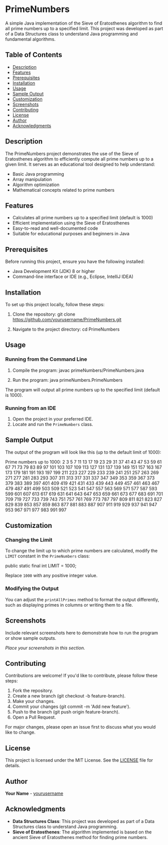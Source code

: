 # PrimeNumbers

A simple Java implementation of the Sieve of Eratosthenes algorithm to find all prime numbers up to a specified limit. This project was developed as part of a Data Structures class to understand Java programming and fundamental algorithms.

## Table of Contents
- [Description](#description)
- [Features](#features)
- [Prerequisites](#prerequisites)
- [Installation](#installation)
- [Usage](#usage)
- [Sample Output](#sample-output)
- [Customization](#customization)
- [Screenshots](#screenshots)
- [Contributing](#contributing)
- [License](#license)
- [Author](#author)
- [Acknowledgments](#acknowledgments)

## Description

The PrimeNumbers project demonstrates the use of the Sieve of Eratosthenes algorithm to efficiently compute all prime numbers up to a given limit. It serves as an educational tool designed to help understand:

- Basic Java programming
- Array manipulation
- Algorithm optimization
- Mathematical concepts related to prime numbers

## Features

- Calculates all prime numbers up to a specified limit (default is 1000)
- Efficient implementation using the Sieve of Eratosthenes
- Easy-to-read and well-documented code
- Suitable for educational purposes and beginners in Java

## Prerequisites

Before running this project, ensure you have the following installed:

- Java Development Kit (JDK) 8 or higher
- Command-line interface or IDE (e.g., Eclipse, IntelliJ IDEA)

## Installation

To set up this project locally, follow these steps:

1. Clone the repository:
   git clone https://github.com/yourusername/PrimeNumbers.git

2. Navigate to the project directory:
   cd PrimeNumbers

## Usage

### Running from the Command Line

1. Compile the program:
   javac primeNumbers/PrimeNumbers.java

2. Run the program:
   java primeNumbers.PrimeNumbers

The program will output all prime numbers up to the specified limit (default is 1000).

### Running from an IDE

1. Open the project in your preferred IDE.
2. Locate and run the `PrimeNumbers` class.

## Sample Output

The output of the program will look like this (up to the default limit of 1000):

Prime numbers up to 1000:
2 3 5 7 11 13 17 19 23 29 31 37 41 43 47 53 59 61 67 71 73 79 83 89 97 101 103 107 109 113 127 131 137 139 149 151 157 163 167 173 179 181 191 193 197 199 211 223 227 229 233 239 241 251 257 263 269 271 277 281 283 293 307 311 313 317 331 337 347 349 353 359 367 373 379 383 389 397 401 409 419 421 431 433 439 443 449 457 461 463 467 479 487 491 499 503 509 521 523 541 547 557 563 569 571 577 587 593 599 601 607 613 617 619 631 641 643 647 653 659 661 673 677 683 691 701 709 719 727 733 739 743 751 757 761 769 773 787 797 809 811 821 823 827 829 839 853 857 859 863 877 881 883 887 907 911 919 929 937 941 947 953 967 971 977 983 991 997

## Customization

### Changing the Limit

To change the limit up to which prime numbers are calculated, modify the `LIMIT` constant in the `PrimeNumbers` class:

public static final int LIMIT = 1000;

Replace `1000` with any positive integer value.

### Modifying the Output

You can adjust the `printAllPrimes` method to format the output differently, such as displaying primes in columns or writing them to a file.

## Screenshots

Include relevant screenshots here to demonstrate how to run the program or show sample outputs.

*Place your screenshots in this section.*

## Contributing

Contributions are welcome! If you'd like to contribute, please follow these steps:

1. Fork the repository.
2. Create a new branch (git checkout -b feature-branch).
3. Make your changes.
4. Commit your changes (git commit -m 'Add new feature').
5. Push to the branch (git push origin feature-branch).
6. Open a Pull Request.

For major changes, please open an issue first to discuss what you would like to change.

## License

This project is licensed under the MIT License. See the [LICENSE](LICENSE) file for details.

## Author

**Your Name** - [yourusername](https://github.com/yourusername)

## Acknowledgments

- **Data Structures Class**: This project was developed as part of a Data Structures class to understand Java programming.
- **Sieve of Eratosthenes**: The algorithm implemented is based on the ancient Sieve of Eratosthenes method for finding prime numbers.
